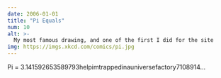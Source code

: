 ```yaml
---
date: 2006-01-01
title: "Pi Equals"
num: 10
alt: >-
  My most famous drawing, and one of the first I did for the site
img: https://imgs.xkcd.com/comics/pi.jpg
---
```

Pi = 3.141592653589793helpimtrappedinauniversefactory7108914...